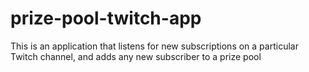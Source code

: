 # prize-pool-twitch-app
This is an application that listens for new subscriptions on a particular Twitch channel, and adds any new subscriber to a prize pool
